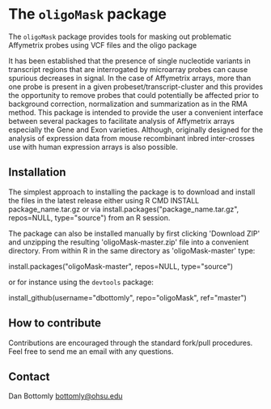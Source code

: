 The `oligoMask` package
=========

The `oligoMask` package provides tools for masking out problematic Affymetrix probes 
using VCF files and the oligo package

It has been established that the presence of single nucleotide variants in 
transcript regions that are interrogated by microarray probes can cause spurious 
decreases in signal.  In the case of Affymetrix arrays, more than one probe is present 
in a given probeset/transcript-cluster and this provides the opportunity to remove probes 
that could potentially be affected prior to background correction, normalization and 
summarization as in the RMA method. This package is intended to provide the user a convenient 
interface between several packages to facilitate analysis of Affymetrix arrays especially the 
Gene and Exon varieties. Although, originally designed for the analysis of expression data 
from mouse recombinant inbred inter-crosses use with human expression arrays is also possible.

Installation
----------

The simplest approach to installing the package is to download and install the files in the latest release either using R CMD INSTALL package\_name.tar.gz or via install.packages("package\_name.tar.gz", repos=NULL, type="source") from an R session.

The package can also be installed manually by first clicking 'Download ZIP' and unzipping the resulting 
'oligoMask-master.zip' file into a convenient directory.  From within R in the same directory as 
'oligoMask-master' type:

install.packages("oligoMask-master", repos=NULL, type="source")

or for instance using the `devtools` package:

install_github(username="dbottomly", repo="oligoMask", ref="master")

How to contribute
---------

Contributions are encouraged through the standard fork/pull procedures.  Feel free to send me an email with any 
questions.

Contact
---------

Dan Bottomly
bottomly@ohsu.edu
